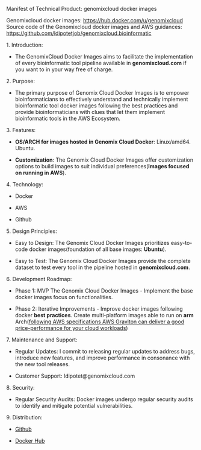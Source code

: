 Manifest of Technical Product: genomixcloud docker images

Genomixcloud docker images: <https://hub.docker.com/u/genomixcloud> \
Source code of the Genomixcloud docker images and AWS guidances: <https://github.com/ldipotetjob/genomixcloud.bioinformatic> 

1\. Introduction:

- The GenomixCloud Docker Images aims to facilitate the implementation of every bioinformatic tool pipeline available in **genomixcloud.com** if you want to in your way free of charge.

2\. Purpose:

- The primary purpose of Genomix Cloud Docker Images is to empower bioinformaticians to effectively understand and technically implement bioinformatic tool docker images following the best practices and provide bioinformaticians with clues that let them implement bioinformatic tools in the AWS Ecosystem.

3\. Features:

- **OS/ARCH for images hosted in Genomix Cloud Docker**: Linux/amd64. Ubuntu.

- **Customization**: The Genomix Cloud Docker Images offer customization options to build images to suit individual preferences(**Images focused on running in AWS**).

4\. Technology:

- Docker

- AWS

- Github

5\. Design Principles:

- Easy to Design: The Genomix Cloud Docker Images prioritizes easy-to-code docker images(foundation of all base images: **Ubuntu**).

- Easy to Test: The Genomix Cloud Docker Images provide the complete dataset to test every tool in the pipeline hosted in **genomixcloud.com**.

6\. Development Roadmap:

- Phase 1: MVP The Genomix Cloud Docker Images - Implement the base docker images focus on functionalities.

- Phase 2: Iterative Improvements - Improve docker images following docker **best practices**. Create multi-platform images able to run on **arm** Arch([following AWS specifications AWS Graviton can deliver a good price-performance for your cloud workloads](https://aws.amazon.com/ec2/graviton/))

7\. Maintenance and Support:

- Regular Updates: I commit to releasing regular updates to address bugs, introduce new features, and improve performance in consonance with the new tool releases.

- Customer Support: ldipotet\@genomixcloud.com

8\. Security:

- Regular Security Audits: Docker images undergo regular security audits to identify and mitigate potential vulnerabilities.

9\. Distribution:

- [Github](https://github.com/ldipotetjob/genomixcloud.bioinformatic/tree/main)

- [Docker Hub](https://hub.docker.com/u/genomixcloud)
